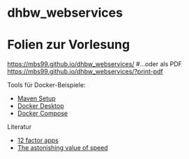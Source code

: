 # dhbw_webservices

# Folien zur Vorlesung
https://mbs99.github.io/dhbw_webservices/
#...oder als PDF
https://mbs99.github.io/dhbw_webservices/?print-pdf

Tools für Docker-Beispiele:
- [Maven Setup](https://maven.apache.org/install.html "Maven setup")
- [Docker Desktop](https://www.docker.com/products/docker-desktop "Docker Desktop")
- [Docker Compose](https://docs.docker.com/compose "Docker Compose")

Literatur
- [12 factor apps](https://12factor.net "12 factor apps")
- [The astonishing value of speed](https://speakerdeck.com/ufried/the-astonishing-value-of-speed)
